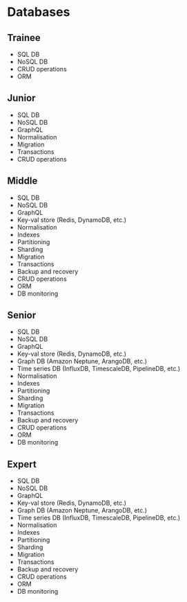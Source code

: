 # Databases
 
## Trainee

- SQL DB
- NoSQL DB
- CRUD operations
- ORM

## Junior

- SQL DB
- NoSQL DB
- GraphQL
- Normalisation
- Migration
- Transactions
- CRUD operations

## Middle

- SQL DB
- NoSQL DB
- GraphQL
- Key-val store (Redis, DynamoDB, etc.)
- Normalisation
- Indexes
- Partitioning
- Sharding
- Migration
- Transactions
- Backup and recovery
- CRUD operations
- ORM
- DB monitoring

## Senior

- SQL DB
- NoSQL DB
- GraphQL
- Key-val store (Redis, DynamoDB, etc.)
- Graph DB (Amazon Neptune, ArangoDB, etc.)
- Time series DB (InfluxDB, TimescaleDB, PipelineDB, etc.)
- Normalisation
- Indexes
- Partitioning
- Sharding
- Migration
- Transactions
- Backup and recovery
- CRUD operations
- ORM
- DB monitoring

## Expert

- SQL DB
- NoSQL DB
- GraphQL
- Key-val store (Redis, DynamoDB, etc.)
- Graph DB (Amazon Neptune, ArangoDB, etc.)
- Time series DB (InfluxDB, TimescaleDB, PipelineDB, etc.)
- Normalisation
- Indexes
- Partitioning
- Sharding
- Migration
- Transactions
- Backup and recovery
- CRUD operations
- ORM
- DB monitoring
